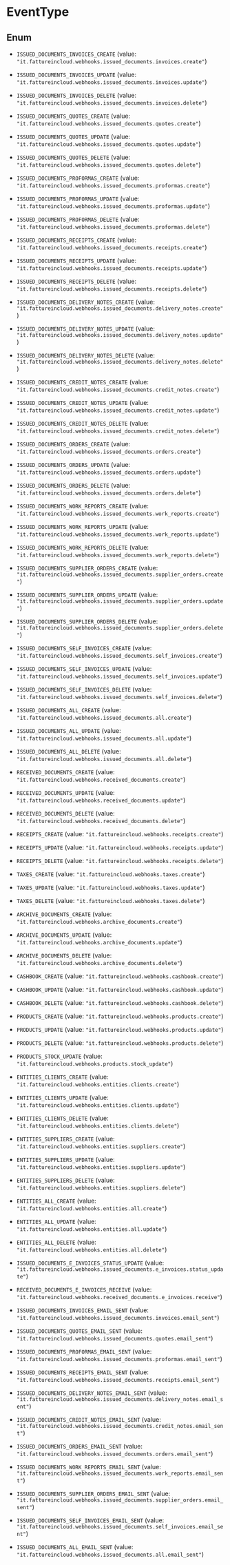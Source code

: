 

# EventType

## Enum


* `ISSUED_DOCUMENTS_INVOICES_CREATE` (value: `"it.fattureincloud.webhooks.issued_documents.invoices.create"`)

* `ISSUED_DOCUMENTS_INVOICES_UPDATE` (value: `"it.fattureincloud.webhooks.issued_documents.invoices.update"`)

* `ISSUED_DOCUMENTS_INVOICES_DELETE` (value: `"it.fattureincloud.webhooks.issued_documents.invoices.delete"`)

* `ISSUED_DOCUMENTS_QUOTES_CREATE` (value: `"it.fattureincloud.webhooks.issued_documents.quotes.create"`)

* `ISSUED_DOCUMENTS_QUOTES_UPDATE` (value: `"it.fattureincloud.webhooks.issued_documents.quotes.update"`)

* `ISSUED_DOCUMENTS_QUOTES_DELETE` (value: `"it.fattureincloud.webhooks.issued_documents.quotes.delete"`)

* `ISSUED_DOCUMENTS_PROFORMAS_CREATE` (value: `"it.fattureincloud.webhooks.issued_documents.proformas.create"`)

* `ISSUED_DOCUMENTS_PROFORMAS_UPDATE` (value: `"it.fattureincloud.webhooks.issued_documents.proformas.update"`)

* `ISSUED_DOCUMENTS_PROFORMAS_DELETE` (value: `"it.fattureincloud.webhooks.issued_documents.proformas.delete"`)

* `ISSUED_DOCUMENTS_RECEIPTS_CREATE` (value: `"it.fattureincloud.webhooks.issued_documents.receipts.create"`)

* `ISSUED_DOCUMENTS_RECEIPTS_UPDATE` (value: `"it.fattureincloud.webhooks.issued_documents.receipts.update"`)

* `ISSUED_DOCUMENTS_RECEIPTS_DELETE` (value: `"it.fattureincloud.webhooks.issued_documents.receipts.delete"`)

* `ISSUED_DOCUMENTS_DELIVERY_NOTES_CREATE` (value: `"it.fattureincloud.webhooks.issued_documents.delivery_notes.create"`)

* `ISSUED_DOCUMENTS_DELIVERY_NOTES_UPDATE` (value: `"it.fattureincloud.webhooks.issued_documents.delivery_notes.update"`)

* `ISSUED_DOCUMENTS_DELIVERY_NOTES_DELETE` (value: `"it.fattureincloud.webhooks.issued_documents.delivery_notes.delete"`)

* `ISSUED_DOCUMENTS_CREDIT_NOTES_CREATE` (value: `"it.fattureincloud.webhooks.issued_documents.credit_notes.create"`)

* `ISSUED_DOCUMENTS_CREDIT_NOTES_UPDATE` (value: `"it.fattureincloud.webhooks.issued_documents.credit_notes.update"`)

* `ISSUED_DOCUMENTS_CREDIT_NOTES_DELETE` (value: `"it.fattureincloud.webhooks.issued_documents.credit_notes.delete"`)

* `ISSUED_DOCUMENTS_ORDERS_CREATE` (value: `"it.fattureincloud.webhooks.issued_documents.orders.create"`)

* `ISSUED_DOCUMENTS_ORDERS_UPDATE` (value: `"it.fattureincloud.webhooks.issued_documents.orders.update"`)

* `ISSUED_DOCUMENTS_ORDERS_DELETE` (value: `"it.fattureincloud.webhooks.issued_documents.orders.delete"`)

* `ISSUED_DOCUMENTS_WORK_REPORTS_CREATE` (value: `"it.fattureincloud.webhooks.issued_documents.work_reports.create"`)

* `ISSUED_DOCUMENTS_WORK_REPORTS_UPDATE` (value: `"it.fattureincloud.webhooks.issued_documents.work_reports.update"`)

* `ISSUED_DOCUMENTS_WORK_REPORTS_DELETE` (value: `"it.fattureincloud.webhooks.issued_documents.work_reports.delete"`)

* `ISSUED_DOCUMENTS_SUPPLIER_ORDERS_CREATE` (value: `"it.fattureincloud.webhooks.issued_documents.supplier_orders.create"`)

* `ISSUED_DOCUMENTS_SUPPLIER_ORDERS_UPDATE` (value: `"it.fattureincloud.webhooks.issued_documents.supplier_orders.update"`)

* `ISSUED_DOCUMENTS_SUPPLIER_ORDERS_DELETE` (value: `"it.fattureincloud.webhooks.issued_documents.supplier_orders.delete"`)

* `ISSUED_DOCUMENTS_SELF_INVOICES_CREATE` (value: `"it.fattureincloud.webhooks.issued_documents.self_invoices.create"`)

* `ISSUED_DOCUMENTS_SELF_INVOICES_UPDATE` (value: `"it.fattureincloud.webhooks.issued_documents.self_invoices.update"`)

* `ISSUED_DOCUMENTS_SELF_INVOICES_DELETE` (value: `"it.fattureincloud.webhooks.issued_documents.self_invoices.delete"`)

* `ISSUED_DOCUMENTS_ALL_CREATE` (value: `"it.fattureincloud.webhooks.issued_documents.all.create"`)

* `ISSUED_DOCUMENTS_ALL_UPDATE` (value: `"it.fattureincloud.webhooks.issued_documents.all.update"`)

* `ISSUED_DOCUMENTS_ALL_DELETE` (value: `"it.fattureincloud.webhooks.issued_documents.all.delete"`)

* `RECEIVED_DOCUMENTS_CREATE` (value: `"it.fattureincloud.webhooks.received_documents.create"`)

* `RECEIVED_DOCUMENTS_UPDATE` (value: `"it.fattureincloud.webhooks.received_documents.update"`)

* `RECEIVED_DOCUMENTS_DELETE` (value: `"it.fattureincloud.webhooks.received_documents.delete"`)

* `RECEIPTS_CREATE` (value: `"it.fattureincloud.webhooks.receipts.create"`)

* `RECEIPTS_UPDATE` (value: `"it.fattureincloud.webhooks.receipts.update"`)

* `RECEIPTS_DELETE` (value: `"it.fattureincloud.webhooks.receipts.delete"`)

* `TAXES_CREATE` (value: `"it.fattureincloud.webhooks.taxes.create"`)

* `TAXES_UPDATE` (value: `"it.fattureincloud.webhooks.taxes.update"`)

* `TAXES_DELETE` (value: `"it.fattureincloud.webhooks.taxes.delete"`)

* `ARCHIVE_DOCUMENTS_CREATE` (value: `"it.fattureincloud.webhooks.archive_documents.create"`)

* `ARCHIVE_DOCUMENTS_UPDATE` (value: `"it.fattureincloud.webhooks.archive_documents.update"`)

* `ARCHIVE_DOCUMENTS_DELETE` (value: `"it.fattureincloud.webhooks.archive_documents.delete"`)

* `CASHBOOK_CREATE` (value: `"it.fattureincloud.webhooks.cashbook.create"`)

* `CASHBOOK_UPDATE` (value: `"it.fattureincloud.webhooks.cashbook.update"`)

* `CASHBOOK_DELETE` (value: `"it.fattureincloud.webhooks.cashbook.delete"`)

* `PRODUCTS_CREATE` (value: `"it.fattureincloud.webhooks.products.create"`)

* `PRODUCTS_UPDATE` (value: `"it.fattureincloud.webhooks.products.update"`)

* `PRODUCTS_DELETE` (value: `"it.fattureincloud.webhooks.products.delete"`)

* `PRODUCTS_STOCK_UPDATE` (value: `"it.fattureincloud.webhooks.products.stock_update"`)

* `ENTITIES_CLIENTS_CREATE` (value: `"it.fattureincloud.webhooks.entities.clients.create"`)

* `ENTITIES_CLIENTS_UPDATE` (value: `"it.fattureincloud.webhooks.entities.clients.update"`)

* `ENTITIES_CLIENTS_DELETE` (value: `"it.fattureincloud.webhooks.entities.clients.delete"`)

* `ENTITIES_SUPPLIERS_CREATE` (value: `"it.fattureincloud.webhooks.entities.suppliers.create"`)

* `ENTITIES_SUPPLIERS_UPDATE` (value: `"it.fattureincloud.webhooks.entities.suppliers.update"`)

* `ENTITIES_SUPPLIERS_DELETE` (value: `"it.fattureincloud.webhooks.entities.suppliers.delete"`)

* `ENTITIES_ALL_CREATE` (value: `"it.fattureincloud.webhooks.entities.all.create"`)

* `ENTITIES_ALL_UPDATE` (value: `"it.fattureincloud.webhooks.entities.all.update"`)

* `ENTITIES_ALL_DELETE` (value: `"it.fattureincloud.webhooks.entities.all.delete"`)

* `ISSUED_DOCUMENTS_E_INVOICES_STATUS_UPDATE` (value: `"it.fattureincloud.webhooks.issued_documents.e_invoices.status_update"`)

* `RECEIVED_DOCUMENTS_E_INVOICES_RECEIVE` (value: `"it.fattureincloud.webhooks.received_documents.e_invoices.receive"`)

* `ISSUED_DOCUMENTS_INVOICES_EMAIL_SENT` (value: `"it.fattureincloud.webhooks.issued_documents.invoices.email_sent"`)

* `ISSUED_DOCUMENTS_QUOTES_EMAIL_SENT` (value: `"it.fattureincloud.webhooks.issued_documents.quotes.email_sent"`)

* `ISSUED_DOCUMENTS_PROFORMAS_EMAIL_SENT` (value: `"it.fattureincloud.webhooks.issued_documents.proformas.email_sent"`)

* `ISSUED_DOCUMENTS_RECEIPTS_EMAIL_SENT` (value: `"it.fattureincloud.webhooks.issued_documents.receipts.email_sent"`)

* `ISSUED_DOCUMENTS_DELIVERY_NOTES_EMAIL_SENT` (value: `"it.fattureincloud.webhooks.issued_documents.delivery_notes.email_sent"`)

* `ISSUED_DOCUMENTS_CREDIT_NOTES_EMAIL_SENT` (value: `"it.fattureincloud.webhooks.issued_documents.credit_notes.email_sent"`)

* `ISSUED_DOCUMENTS_ORDERS_EMAIL_SENT` (value: `"it.fattureincloud.webhooks.issued_documents.orders.email_sent"`)

* `ISSUED_DOCUMENTS_WORK_REPORTS_EMAIL_SENT` (value: `"it.fattureincloud.webhooks.issued_documents.work_reports.email_sent"`)

* `ISSUED_DOCUMENTS_SUPPLIER_ORDERS_EMAIL_SENT` (value: `"it.fattureincloud.webhooks.issued_documents.supplier_orders.email_sent"`)

* `ISSUED_DOCUMENTS_SELF_INVOICES_EMAIL_SENT` (value: `"it.fattureincloud.webhooks.issued_documents.self_invoices.email_sent"`)

* `ISSUED_DOCUMENTS_ALL_EMAIL_SENT` (value: `"it.fattureincloud.webhooks.issued_documents.all.email_sent"`)



